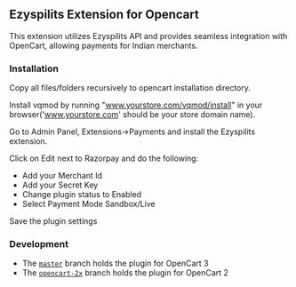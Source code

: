 ## Ezyspilits Extension for Opencart

This extension utilizes Ezyspilits API and provides seamless integration with OpenCart, allowing payments for Indian merchants.

### Installation

Copy all files/folders recursively to opencart installation directory.

Install vqmod by running "www.yourstore.com/vqmod/install" in your browser('www.yourstore.com' should be your store domain name).

Go to Admin Panel, Extensions->Payments and install the Ezyspilits extension.

Click on Edit next to Razorpay and do the following:

- Add your Merchant Id
- Add your Secret Key
- Change plugin status to Enabled
- Select Payment Mode Sandbox/Live

Save the plugin settings

### Development

- The [`master`](https://github.com/ezysplits/ezysplits-opencart) branch holds the plugin for OpenCart 3
- The [`opencart-2x`](https://github.com/ezysplits/ezysplits-opencart/tree/opencart-2x) branch holds the plugin for OpenCart 2